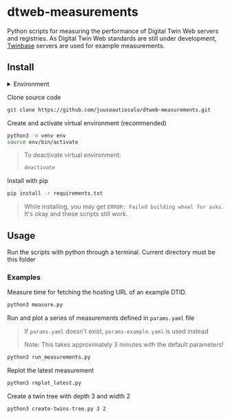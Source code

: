 # dtweb-measurements
Python scripts for measuring the performance of Digital Twin Web servers and registries.
As Digital Twin Web standards are still under development,
[Twinbase](https://github.com/twinbase/twinbase) servers are used for example measurements.

## Install

<details>
<summary>Environment</summary>

- WSL2
- Python 3.8.5
  - To install python virtual environment: `sudo apt-get install python3-venv`

</details>

Clone source code
```sh
git clone https://github.com/juusoautiosalo/dtweb-measurements.git
```

Create and activate virtual environment (recommended)
```sh
python3 -m venv env
source env/bin/activate
```

> To deactivate virtual environment:
> ```sh
> deactivate
> ```

Install with pip
```sh
pip install -r requirements.txt
```
> While installing, you may get `ERROR: Failed building wheel for asks`.
> It's okay and these scripts still work.

## Usage

Run the scripts with python through a terminal.
Current directory must be this folder

### Examples

Measure time for fetching the hosting URL of an example DTID.
```sh
python3 measure.py 
```

Run and plot a series of measurements defined in `params.yaml` file
> If `params.yaml` doesn't exist, `params-example.yaml` is used instead
>
> Note: This takes approximately 3 minutes with the default parameters!
```sh
python3 run_measurements.py 
```

Replot the latest measurement
```sh
python3 replot_latest.py 
```

Create a twin tree with depth 3 and width 2
```sh
python3 create-twins-tree.py 3 2
```
